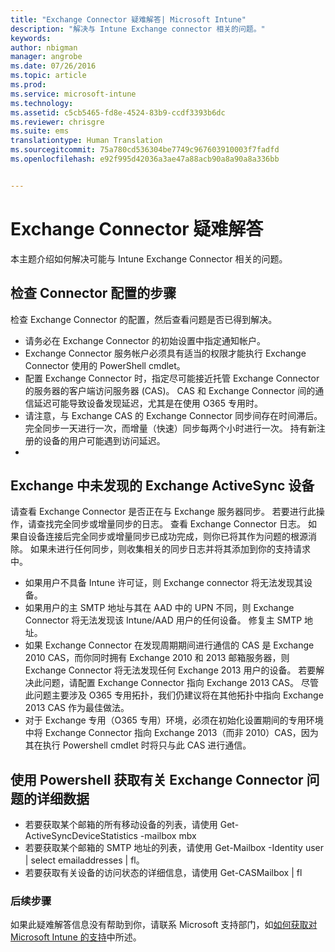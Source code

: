 ```yaml
---
title: "Exchange Connector 疑难解答| Microsoft Intune"
description: "解决与 Intune Exchange connector 相关的问题。"
keywords: 
author: nbigman
manager: angrobe
ms.date: 07/26/2016
ms.topic: article
ms.prod: 
ms.service: microsoft-intune
ms.technology: 
ms.assetid: c5cb5465-fd8e-4524-83b9-ccdf3393b6dc
ms.reviewer: chrisgre
ms.suite: ems
translationtype: Human Translation
ms.sourcegitcommit: 75a780cd536304be7749c967603910003f7fadfd
ms.openlocfilehash: e92f995d42036a3ae47a88acb90a8a90a8a336bb


---
```


# Exchange Connector 疑难解答
本主题介绍如何解决可能与 Intune Exchange Connector 相关的问题。

## 检查 Connector 配置的步骤 

检查 Exchange Connector 的配置，然后查看问题是否已得到解决。

- 请务必在 Exchange Connector 的初始设置中指定通知帐户。
- Exchange Connector 服务帐户必须具有适当的权限才能执行 Exchange Connector 使用的 PowerShell cmdlet。
- 配置 Exchange Connector 时，指定尽可能接近托管 Exchange Connector 的服务器的客户端访问服务器 (CAS)。 CAS 和 Exchange Connector 间的通信延迟可能导致设备发现延迟，尤其是在使用 O365 专用时。
- 请注意，与 Exchange CAS 的 Exchange Connector 同步间存在时间滞后。 完全同步一天进行一次，而增量（快速）同步每两个小时进行一次。 持有新注册的设备的用户可能遇到访问延迟。
- 
## Exchange 中未发现的 Exchange ActiveSync 设备
请查看 Exchange Connector 是否正在与 Exchange 服务器同步。 若要进行此操作，请查找完全同步或增量同步的日志。 查看 Exchange Connector 日志。 如果自设备连接后完全同步或增量同步已成功完成，则你已将其作为问题的根源消除。 如果未进行任何同步，则收集相关的同步日志并将其添加到你的支持请求中。

- 如果用户不具备 Intune 许可证，则 Exchange connector 将无法发现其设备。
- 如果用户的主 SMTP 地址与其在 AAD 中的 UPN 不同，则 Exchange Connector 将无法发现该 Intune/AAD 用户的任何设备。 修复主 SMTP 地址。
- 如果 Exchange Connector 在发现周期期间进行通信的 CAS 是 Exchange 2010 CAS，而你同时拥有 Exchange 2010 和 2013 邮箱服务器，则 Exchange Connector 将无法发现任何 Exchange 2013 用户的设备。 若要解决此问题，请配置 Exchange Connector 指向 Exchange 2013 CAS。  尽管此问题主要涉及 O365 专用拓扑，我们仍建议将在其他拓扑中指向 Exchange 2013 CAS 作为最佳做法。
- 对于 Exchange 专用（O365 专用）环境，必须在初始化设置期间的专用环境中将 Exchange Connector 指向 Exchange 2013（而非 2010）CAS，因为其在执行 Powershell cmdlet 时将只与此 CAS 进行通信。


## 使用 Powershell 获取有关 Exchange Connector 问题的详细数据
- 若要获取某个邮箱的所有移动设备的列表，请使用 Get-ActiveSyncDeviceStatistics -mailbox mbx
- 若要获取某个邮箱的 SMTP 地址的列表，请使用 Get-Mailbox -Identity user | select emailaddresses | fl。
- 若要获取有关设备的访问状态的详细信息，请使用 Get-CASMailbox <upn> | fl

### 后续步骤
如果此疑难解答信息没有帮助到你，请联系 Microsoft 支持部门，如[如何获取对 Microsoft Intune 的支持](how-to-get-support-for-microsoft-intune.md)中所述。



<!--HONumber=Jul16_HO4-->


